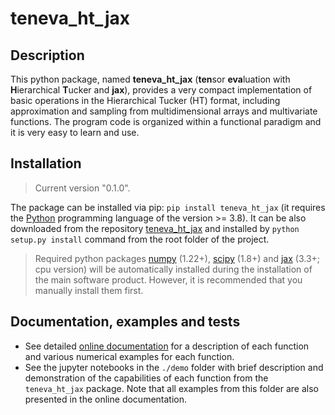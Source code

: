 # teneva_ht_jax


## Description

This python package, named **teneva_ht_jax** (**ten**sor **eva**luation with **H**ierarchical **T**ucker and **jax**), provides a very compact implementation of basic operations in the Hierarchical Tucker (HT) format, including approximation and sampling from multidimensional arrays and multivariate functions. The program code is organized within a functional paradigm and it is very easy to learn and use.


## Installation

> Current version "0.1.0".

The package can be installed via pip: `pip install teneva_ht_jax` (it requires the [Python](https://www.python.org) programming language of the version >= 3.8). It can be also downloaded from the repository [teneva_ht_jax](https://github.com/AndreiChertkov/teneva_ht_jax) and installed by `python setup.py install` command from the root folder of the project.

> Required python packages [numpy](https://numpy.org) (1.22+), [scipy](https://www.scipy.org) (1.8+) and [jax](https://github.com/google/jax) (3.3+; cpu version) will be automatically installed during the installation of the main software product. However, it is recommended that you manually install them first.


## Documentation, examples and tests

- See detailed [online documentation](https://teneva_ht_jax.readthedocs.io) for a description of each function and various numerical examples for each function.
- See the jupyter notebooks in the `./demo` folder with brief description and demonstration of the capabilities of each function from the `teneva_ht_jax` package. Note that all examples from this folder are also presented in the online documentation.
